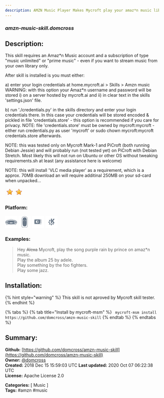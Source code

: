```yaml
---
description: AMZN Music Player Makes Mycroft play your amaz*n music library as if its name was Alexa -
---
```


### _amzn-music-skill.domcross_  
## Description:  
This skill requires an Amaz*n Music account and a subscription of type "music unlimited" or "prime music" - even if you want to stream music from your own library only.

After skill is installed is you must either:

a) enter your login credentials at home.mycroft.ai > Skills > Amzn music
WARNING: with this option your Amaz\*n username and password will be stored i) on a server hosted by mycroft.ai and ii) in clear text in the skills 'settings.json' file.

b) run './credentials.py' in the skills directory and enter your login credentials there.
In this case your credentials will be stored encoded & pickled in file 'credentials.store' - this option is recommended if you care for privacy.
NOTE: file 'credentials.store' must be owned by mycroft:mycroft - either run credentials.py as user 'mycroft' or sudo chown mycroft:mycroft credentals.store afterwards.

NOTE: this was tested only on Mycroft Mark-1 and PiCroft (both running Debian Jessie) and will probably run (not tested yet) on PiCroft with Debian Stretch.
Most likely this will not run on Ubuntu or other OS without tweaking requirements.sh at least (any assistance here is welcome)

NOTE: this will install 'VLC media player' as a requirement, which is a approx. 70MB download an will require additinal 250MB on your sd-card when unpacked...  
  
![](../.gitbook/assets/star.png)![](../.gitbook/assets/star.png)  
  
### Platform:  
 ![Mark I](../.gitbook/assets/mark-1-icon.png)  ![Mark II](../.gitbook/assets/mark-2-icon.png)  ![Picroft](../.gitbook/assets/picroft-icon.png)  ![plasmoid](../.gitbook/assets/kde.png)   
### Examples:  
> Hey ~~Alexa~~ Mycroft, play the song purple rain by prince on amaz*n music.  
> Play the album 25 by adele.  
> Play something by the foo fighters.  
> Play some jazz.  
  
## Installation:  
{% hint style="warning" %}
This skill is not aproved by Mycroft skill tester.
{% endhint %}
    
{% tabs %}
{% tab title="Install by mycroft-msm" %}
``` mycroft-msm install https://github.com/domcross/amzn-music-skill```
{% endtab %}
  {% endtabs %}
    
## Summary:  
**Github:** [https://github.com/domcross/amzn-music-skill](https://github.com/domcross/amzn-music-skill)  
**Owner:** [@domcross](https://github.com/domcross)  
**Created:** 2018 Dec 15 15:59:03 UTC  **Last updated:** 2020 Oct 07 06:22:38 UTC  
**License:** Apache License 2.0  
  
**Categories:** [ Music ]   
**Tags:** \#amzn \#music   
